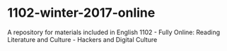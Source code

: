 # 1102-winter-2017-online
A repository for materials included in English 1102 - Fully Online: Reading Literature and Culture - Hackers and Digital Culture
